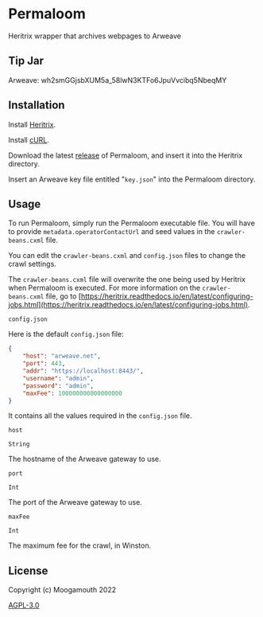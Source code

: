 # Permaloom
Heritrix wrapper that archives webpages to Arweave

## Tip Jar
Arweave: wh2smGGjsbXUM5a_58lwN3KTFo6JpuVvcibq5NbeqMY

## Installation
Install [Heritrix](https://github.com/internetarchive/heritrix3).

Install [cURL](https://curl.se/).

Download the latest [release](https://github.com/Moogamouth/Permaloom/releases) of Permaloom, and insert it into the Heritrix directory.

Insert an Arweave key file entitled "`key.json`" into the Permaloom directory.

## Usage

To run Permaloom, simply run the Permaloom executable file. You will have to provide `metadata.operatorContactUrl` and seed values in the `crawler-beans.cxml` file.

You can edit the `crawler-beans.cxml` and `config.json` files to change the crawl settings.

The `crawler-beans.cxml` file will overwrite the one being used by Heritrix when Permaloom is executed. For more information on the `crawler-beans.cxml` file, go to [https://heritrix.readthedocs.io/en/latest/configuring-jobs.html](https://heritrix.readthedocs.io/en/latest/configuring-jobs.html).

`config.json`

Here is the default `config.json` file: 
```json
{
    "host": "arweave.net",
    "port": 443,
    "addr": "https://localhost:8443/",
    "username": "admin",
    "password": "admin",
    "maxFee": 100000000000000000
}
```

It contains all the values required in the `config.json` file.

`host`

`String`

The hostname of the Arweave gateway to use.

`port`

`Int`

The port of the Arweave gateway to use.

`maxFee`

`Int`

The maximum fee for the crawl, in Winston.

## License

Copyright (c) Moogamouth 2022

[AGPL-3.0](https://choosealicense.com/licenses/agpl-3.0/)
